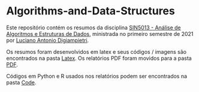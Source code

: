 # Algorithms-and-Data-Structures

Este repositório contém os resumos da disciplina [SIN5013 - Análise de Algoritmos e Estruturas de Dados](http://www.each.usp.br/digiampietri/SIN5013/), ministrada no primeiro semestre de 2021 por [Luciano Antonio Digiampietri](http://lattes.cnpq.br/1689147340536405).

Os resumos foram desenvolvidos em latex e seus códigos / imagens são encontrados na pasta [Latex](https://github.com/matiasvinicius/Algorithms-and-Data-Structures/tree/main/Latex). Os relatórios PDF foram movidos para a pasta [PDF](https://github.com/matiasvinicius/Algorithms-and-Data-Structures/tree/main/PDF).

Códigos em Python e R usados nos relatórios podem ser encontrados na pasta [Code](https://github.com/matiasvinicius/Algorithms-and-Data-Structures/tree/main/Code).
